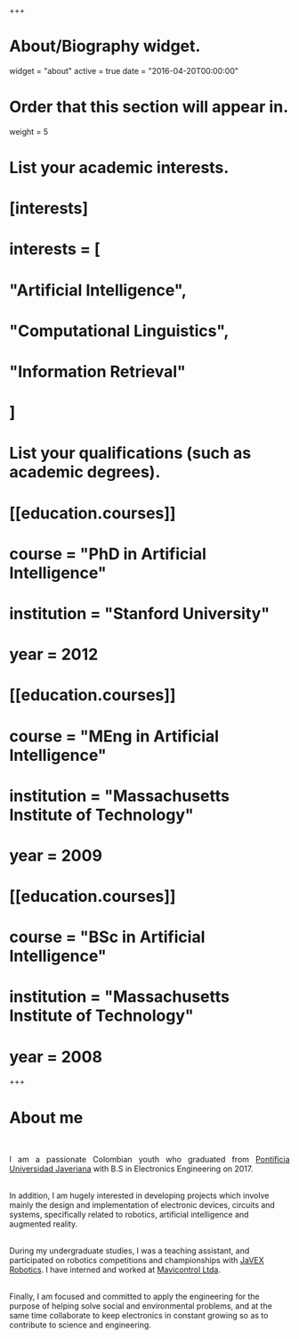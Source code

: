 +++
# About/Biography widget.
widget = "about"
active = true
date = "2016-04-20T00:00:00"

# Order that this section will appear in.
weight = 5

# List your academic interests.
# [interests]
#  interests = [
#    "Artificial Intelligence",
#    "Computational Linguistics",
#    "Information Retrieval"
#  ]

# List your qualifications (such as academic degrees).
# [[education.courses]]
#  course = "PhD in Artificial Intelligence"
#  institution = "Stanford University"
#  year = 2012

# [[education.courses]]
#  course = "MEng in Artificial Intelligence"
#  institution = "Massachusetts Institute of Technology"
#  year = 2009

# [[education.courses]]
#  course = "BSc in Artificial Intelligence"
#  institution = "Massachusetts Institute of Technology"
#  year = 2008
 
+++

# About me
<span style="color:white"> *s*</span>
<p align="justify">I am a passionate Colombian youth who graduated from <a href="http://www.javeriana.edu.co/" target="_blank">Pontificia Universidad Javeriana</a> with B.S in Electronics Engineering on 2017.<br><br>

In addition, I am hugely interested in developing projects which involve mainly the design and implementation of electronic devices, circuits and systems, specifically related to robotics, artificial intelligence and augmented reality.<br><br>

During my undergraduate studies, I was a teaching assistant, and participated on robotics competitions and championships with <a href="https://www.facebook.com/javexrobotics/" target="_blank">JaVEX Robotics</a>. I have interned and worked at <a href="https://www.mavicontrol.com/" target="_blank">Mavicontrol Ltda</a>.<br><br>

Finally, I am focused and committed to apply the engineering for the purpose of helping solve social and environmental problems, and at the same time collaborate to keep electronics in constant growing so as to contribute to science and engineering.</p>
